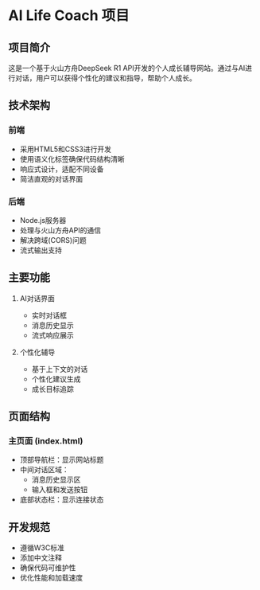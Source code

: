 # AI Life Coach 项目

## 项目简介
这是一个基于火山方舟DeepSeek R1 API开发的个人成长辅导网站。通过与AI进行对话，用户可以获得个性化的建议和指导，帮助个人成长。

## 技术架构
### 前端
- 采用HTML5和CSS3进行开发
- 使用语义化标签确保代码结构清晰
- 响应式设计，适配不同设备
- 简洁直观的对话界面

### 后端
- Node.js服务器
- 处理与火山方舟API的通信
- 解决跨域(CORS)问题
- 流式输出支持

## 主要功能
1. AI对话界面
   - 实时对话框
   - 消息历史显示
   - 流式响应展示

2. 个性化辅导
   - 基于上下文的对话
   - 个性化建议生成
   - 成长目标追踪

## 页面结构
### 主页面 (index.html)
- 顶部导航栏：显示网站标题
- 中间对话区域：
  - 消息历史显示区
  - 输入框和发送按钮
- 底部状态栏：显示连接状态

## 开发规范
- 遵循W3C标准
- 添加中文注释
- 确保代码可维护性
- 优化性能和加载速度
